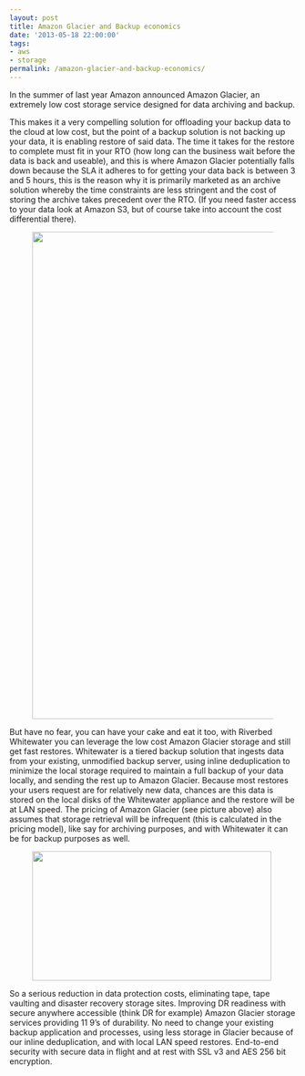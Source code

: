 ```yaml
---
layout: post
title: Amazon Glacier and Backup economics
date: '2013-05-18 22:00:00'
tags:
- aws
- storage
permalink: /amazon-glacier-and-backup-economics/
---
```


In the summer of last year Amazon announced Amazon Glacier, an extremely low cost storage service designed for data archiving and backup.

This makes it a very compelling solution for offloading your backup data to the cloud at low cost, but the point of a backup solution is not backing up your data, it is enabling restore of said data. The time it takes for the restore to complete must fit in your RTO (how long can the business wait before the data is back and useable), and this is where Amazon Glacier potentially falls down because the SLA it adheres to for getting your data back is between 3 and 5 hours, this is the reason why it is primarily marketed as an archive solution whereby the time constraints are less stringent and the cost of storing the archive takes precedent over the RTO. (If you need faster access to your data look at Amazon S3, but of course take into account the cost differential there).

<figure class="kg-card kg-image-card"><img src=" __GHOST_URL__ /content/images/2021/08/glacier1.png" class="kg-image" alt loading="lazy" width="742" height="855" srcset=" __GHOST_URL__ /content/images/size/w600/2021/08/glacier1.png 600w, __GHOST_URL__ /content/images/2021/08/glacier1.png 742w" sizes="(min-width: 720px) 720px"></figure>

But have no fear, you can have your cake and eat it too, with Riverbed Whitewater you can leverage the low cost Amazon Glacier storage and still get fast restores. Whitewater is a tiered backup solution that ingests data from your existing, unmodified backup server, using inline deduplication to minimize the local storage required to maintain a full backup of your data locally, and sending the rest up to Amazon Glacier. Because most restores your users request are for relatively new data, chances are this data is stored on the local disks of the Whitewater appliance and the restore will be at LAN speed. The pricing of Amazon Glacier (see picture above) also assumes that storage retrieval will be infrequent (this is calculated in the pricing model), like say for archiving purposes, and with Whitewater it can be for backup purposes as well.

<figure class="kg-card kg-image-card"><img src=" __GHOST_URL__ /content/images/2021/08/glacier3.png" class="kg-image" alt loading="lazy" width="420" height="227"></figure>

So a serious reduction in data protection costs, eliminating tape, tape vaulting and disaster recovery storage sites. Improving DR readiness with secure anywhere accessible (think DR for example) Amazon Glacier storage services providing 11 9’s of durability. No need to change your existing backup application and processes, using less storage in Glacier because of our inline deduplication, and with local LAN speed restores. End-to-end security with secure data in flight and at rest with SSL v3 and AES 256 bit encryption.

